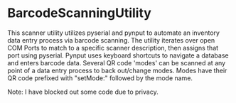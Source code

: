 # BarcodeScanningUtility

This scanner utility utilizes pyserial and pynput to automate an inventory data entry process via barcode scanning. The utility iterates over open COM Ports to match to a specific scanner description, then assigns that port using pyserial. Pynput uses keyboard shortcuts to navigate a database and enters barcode data. Several QR code 'modes' can be scanned at any point of a data entry process to back out/change modes. Modes have their QR code prefixed with "setMode:" followed by the mode name.

Note: I have blocked out some code due to privacy.
